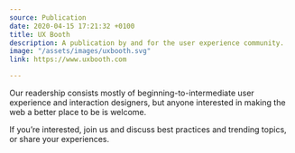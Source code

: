 ```yaml
---
source: Publication
date: 2020-04-15 17:21:32 +0100
title: UX Booth
description: A publication by and for the user experience community.
image: "/assets/images/uxbooth.svg"
link: https://www.uxbooth.com

---
```

Our readership consists mostly of beginning-to-intermediate user experience and interaction designers, but anyone interested in making the web a better place to be is welcome. 

If you’re interested, join us and discuss best practices and trending topics, or share your experiences.